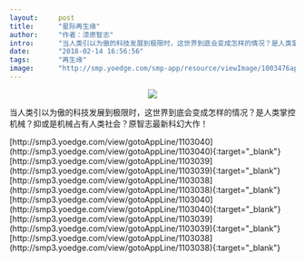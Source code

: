 ```yaml
---
layout:     post
title:      "星际再生缘"
author:     "作者：漆原智志"
intro:      "当人类引以为傲的科技发展到极限时，这世界到底会变成怎样的情况？是人类掌控机械？抑或是机械占有人类社会？原智志最新科幻大作！"
date:       "2018-02-14 16:56:56"
tags:       "再生缘"
image:      "http://smp.yoedge.com/smp-app/resource/viewImage/1003476appline.png"
---
```

<div style="text-align: center">
<p><img src="http://smp.yoedge.com/smp-app/resource/viewImage/1003476appline.png"/></p>
</div>
<p class="post-meta">
<span>当人类引以为傲的科技发展到极限时，这世界到底会变成怎样的情况？是人类掌控机械？抑或是机械占有人类社会？原智志最新科幻大作！</span>
</p>
[http://smp3.yoedge.com/view/gotoAppLine/1103040](http://smp3.yoedge.com/view/gotoAppLine/1103040){:target="_blank"}
[http://smp3.yoedge.com/view/gotoAppLine/1103039](http://smp3.yoedge.com/view/gotoAppLine/1103039){:target="_blank"}
[http://smp3.yoedge.com/view/gotoAppLine/1103038](http://smp3.yoedge.com/view/gotoAppLine/1103038){:target="_blank"}
[http://smp3.yoedge.com/view/gotoAppLine/1103040](http://smp3.yoedge.com/view/gotoAppLine/1103040){:target="_blank"}
[http://smp3.yoedge.com/view/gotoAppLine/1103039](http://smp3.yoedge.com/view/gotoAppLine/1103039){:target="_blank"}
[http://smp3.yoedge.com/view/gotoAppLine/1103038](http://smp3.yoedge.com/view/gotoAppLine/1103038){:target="_blank"}


